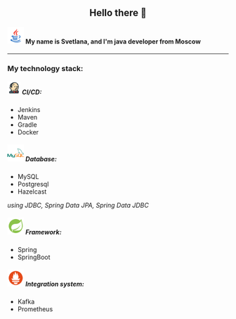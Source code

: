 <h2 align="center">
Hello there 👋
</h2>

<h4><img src="https://github.com/AdalizEentropy/AdalizEentropy/blob/main/icons/icons8-java.svg" width="38" height="38"></img> My name is Svetlana, and I'm java developer from Moscow</h4>

---

<h3>My technology stack:</h3>

<h5><img src="https://github.com/AdalizEentropy/AdalizEentropy/blob/main/icons/icons8-jenkins.svg" width="30" height="30"></img> CI/CD:</h5>

- Jenkins
- Maven
- Gradle
- Docker

<h5><img src="https://github.com/AdalizEentropy/AdalizEentropy/blob/main/icons/icons8-mysql.svg" width="38" height="38"></img> Database:</h5>

- MySQL
- Postgresql
- Hazelcast

_using JDBC, Spring Data JPA, Spring Data JDBC_

<h5><img src="https://github.com/AdalizEentropy/AdalizEentropy/blob/main/icons/icons8-spring-boot.svg" width="38" height="38"></img> Framework:</h5>

- Spring
- SpringBoot

<h5><img src="https://github.com/AdalizEentropy/AdalizEentropy/blob/main/icons/icons8-prometheus.svg" width="38" height="38"></img> Integration system:</h5>

- Kafka
- Prometheus

